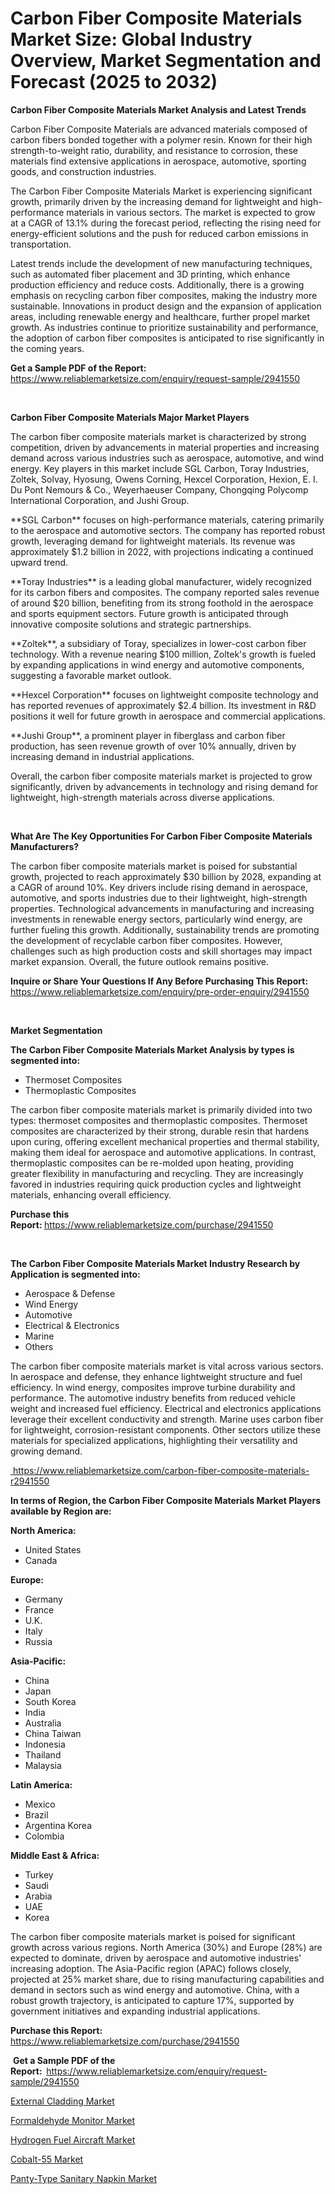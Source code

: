 <p><h1>Carbon Fiber Composite Materials Market Size: Global Industry Overview, Market Segmentation and Forecast (2025 to 2032)</h1></p><p><strong>Carbon Fiber Composite Materials Market Analysis and Latest Trends</strong></p>
<p><p>Carbon Fiber Composite Materials are advanced materials composed of carbon fibers bonded together with a polymer resin. Known for their high strength-to-weight ratio, durability, and resistance to corrosion, these materials find extensive applications in aerospace, automotive, sporting goods, and construction industries. </p><p>The Carbon Fiber Composite Materials Market is experiencing significant growth, primarily driven by the increasing demand for lightweight and high-performance materials in various sectors. The market is expected to grow at a CAGR of 13.1% during the forecast period, reflecting the rising need for energy-efficient solutions and the push for reduced carbon emissions in transportation. </p><p>Latest trends include the development of new manufacturing techniques, such as automated fiber placement and 3D printing, which enhance production efficiency and reduce costs. Additionally, there is a growing emphasis on recycling carbon fiber composites, making the industry more sustainable. Innovations in product design and the expansion of application areas, including renewable energy and healthcare, further propel market growth. As industries continue to prioritize sustainability and performance, the adoption of carbon fiber composites is anticipated to rise significantly in the coming years.</p></p>
<p><strong>Get a Sample PDF of the Report:&nbsp;</strong> <a href="https://www.reliablemarketsize.com/enquiry/request-sample/2941550?utm_campaign=1898&utm_medium=2&utm_source=Github&utm_content=ia&utm_term=15032025&utm_id=carbon-fiber-composite-materials">https://www.reliablemarketsize.com/enquiry/request-sample/2941550</a></p>
<p>&nbsp;</p>
<p><strong>Carbon Fiber Composite Materials Major Market Players</strong></p>
<p><p>The carbon fiber composite materials market is characterized by strong competition, driven by advancements in material properties and increasing demand across various industries such as aerospace, automotive, and wind energy. Key players in this market include SGL Carbon, Toray Industries, Zoltek, Solvay, Hyosung, Owens Corning, Hexcel Corporation, Hexion, E. I. Du Pont Nemours & Co., Weyerhaeuser Company, Chongqing Polycomp International Corporation, and Jushi Group.</p><p>**SGL Carbon** focuses on high-performance materials, catering primarily to the aerospace and automotive sectors. The company has reported robust growth, leveraging demand for lightweight materials. Its revenue was approximately $1.2 billion in 2022, with projections indicating a continued upward trend.</p><p>**Toray Industries** is a leading global manufacturer, widely recognized for its carbon fibers and composites. The company reported sales revenue of around $20 billion, benefiting from its strong foothold in the aerospace and sports equipment sectors. Future growth is anticipated through innovative composite solutions and strategic partnerships.</p><p>**Zoltek**, a subsidiary of Toray, specializes in lower-cost carbon fiber technology. With a revenue nearing $100 million, Zoltek's growth is fueled by expanding applications in wind energy and automotive components, suggesting a favorable market outlook.</p><p>**Hexcel Corporation** focuses on lightweight composite technology and has reported revenues of approximately $2.4 billion. Its investment in R&D positions it well for future growth in aerospace and commercial applications.</p><p>**Jushi Group**, a prominent player in fiberglass and carbon fiber production, has seen revenue growth of over 10% annually, driven by increasing demand in industrial applications.</p><p>Overall, the carbon fiber composite materials market is projected to grow significantly, driven by advancements in technology and rising demand for lightweight, high-strength materials across diverse applications.</p></p>
<p>&nbsp;</p>
<p><strong>What Are The Key Opportunities For Carbon Fiber Composite Materials Manufacturers?</strong></p>
<p><p>The carbon fiber composite materials market is poised for substantial growth, projected to reach approximately $30 billion by 2028, expanding at a CAGR of around 10%. Key drivers include rising demand in aerospace, automotive, and sports industries due to their lightweight, high-strength properties. Technological advancements in manufacturing and increasing investments in renewable energy sectors, particularly wind energy, are further fueling this growth. Additionally, sustainability trends are promoting the development of recyclable carbon fiber composites. However, challenges such as high production costs and skill shortages may impact market expansion. Overall, the future outlook remains positive.</p></p>
<p><strong>Inquire or Share Your Questions If Any Before Purchasing This Report:</strong> <a href="https://www.reliablemarketsize.com/enquiry/pre-order-enquiry/2941550?utm_campaign=1898&utm_medium=2&utm_source=Github&utm_content=ia&utm_term=15032025&utm_id=carbon-fiber-composite-materials">https://www.reliablemarketsize.com/enquiry/pre-order-enquiry/2941550</a></p>
<p>&nbsp;</p>
<p><strong>Market Segmentation</strong></p>
<p><strong>The Carbon Fiber Composite Materials Market Analysis by types is segmented into:</strong></p>
<p><ul><li>Thermoset Composites</li><li>Thermoplastic Composites</li></ul></p>
<p><p>The carbon fiber composite materials market is primarily divided into two types: thermoset composites and thermoplastic composites. Thermoset composites are characterized by their strong, durable resin that hardens upon curing, offering excellent mechanical properties and thermal stability, making them ideal for aerospace and automotive applications. In contrast, thermoplastic composites can be re-molded upon heating, providing greater flexibility in manufacturing and recycling. They are increasingly favored in industries requiring quick production cycles and lightweight materials, enhancing overall efficiency.</p></p>
<p><strong>Purchase this Report:&nbsp;</strong><a href="https://www.reliablemarketsize.com/purchase/2941550?utm_campaign=1898&utm_medium=2&utm_source=Github&utm_content=ia&utm_term=15032025&utm_id=carbon-fiber-composite-materials">https://www.reliablemarketsize.com/purchase/2941550</a></p>
<p>&nbsp;</p>
<p><strong>The Carbon Fiber Composite Materials Market Industry Research by Application is segmented into:</strong></p>
<p><ul><li>Aerospace & Defense</li><li>Wind Energy</li><li>Automotive</li><li>Electrical & Electronics</li><li>Marine</li><li>Others</li></ul></p>
<p><p>The carbon fiber composite materials market is vital across various sectors. In aerospace and defense, they enhance lightweight structure and fuel efficiency. In wind energy, composites improve turbine durability and performance. The automotive industry benefits from reduced vehicle weight and increased fuel efficiency. Electrical and electronics applications leverage their excellent conductivity and strength. Marine uses carbon fiber for lightweight, corrosion-resistant components. Other sectors utilize these materials for specialized applications, highlighting their versatility and growing demand.</p></p>
<p><a href="https://www.reliablemarketsize.com/carbon-fiber-composite-materials-r2941550?utm_campaign=1898&utm_medium=2&utm_source=Github&utm_content=ia&utm_term=15032025&utm_id=carbon-fiber-composite-materials">&nbsp;https://www.reliablemarketsize.com/carbon-fiber-composite-materials-r2941550</a></p>
<p><strong>In terms of Region, the Carbon Fiber Composite Materials Market Players available by Region are:</strong></p>
<p>
    <p> <strong> North America: </strong>
        <ul>
            <li>United States</li>
            <li>Canada</li>
        </ul>
        </p> 
    <p> <strong> Europe: </strong>
        <ul>
            <li>Germany</li>
            <li>France</li>
            <li>U.K.</li>
            <li>Italy</li>
            <li>Russia</li>
        </ul>
        </p> 
    <p> <strong> Asia-Pacific: </strong>
        <ul>
            <li>China</li>
            <li>Japan</li>
            <li>South Korea</li>
            <li>India</li>
            <li>Australia</li>
            <li>China Taiwan</li>
            <li>Indonesia</li>
            <li>Thailand</li>
            <li>Malaysia</li>
        </ul>
        </p> 
    <p> <strong> Latin America: </strong>
        <ul>
            <li>Mexico</li>
            <li>Brazil</li>
            <li>Argentina Korea</li>
            <li>Colombia</li>
        </ul>
        </p> 
    <p> <strong> Middle East & Africa: </strong>
        <ul>
            <li>Turkey</li>
            <li>Saudi</li>
            <li>Arabia</li>
            <li>UAE</li>
            <li>Korea</li>
        </ul>
    </p>
    </p>
<p><p>The carbon fiber composite materials market is poised for significant growth across various regions. North America (30%) and Europe (28%) are expected to dominate, driven by aerospace and automotive industries' increasing adoption. The Asia-Pacific region (APAC) follows closely, projected at 25% market share, due to rising manufacturing capabilities and demand in sectors such as wind energy and automotive. China, with a robust growth trajectory, is anticipated to capture 17%, supported by government initiatives and expanding industrial applications.</p></p>
<p><strong>Purchase this Report: </strong><a href="https://www.reliablemarketsize.com/purchase/2941550?utm_campaign=1898&utm_medium=2&utm_source=Github&utm_content=ia&utm_term=15032025&utm_id=carbon-fiber-composite-materials">https://www.reliablemarketsize.com/purchase/2941550</a></p>
<p>&nbsp;<strong>Get a Sample PDF of the Report:&nbsp;&nbsp;</strong><a href="https://www.reliablemarketsize.com/enquiry/request-sample/2941550?utm_campaign=1898&utm_medium=2&utm_source=Github&utm_content=ia&utm_term=15032025&utm_id=carbon-fiber-composite-materials">https://www.reliablemarketsize.com/enquiry/request-sample/2941550</a></p>
<p><strong></strong></p>
<p><p><a href="https://github.com/ziringebrur1/Market-Research-Report-List-1/blob/main/external-cladding-market.md?utm_campaign=1898&utm_medium=2&utm_source=Github&utm_content=ia&utm_term=15032025&utm_id=carbon-fiber-composite-materials">External Cladding Market</a></p><p><a href="https://github.com/poskaturovtl/Market-Research-Report-List-1/blob/main/formaldehyde-monitor-market.md?utm_campaign=1898&utm_medium=2&utm_source=Github&utm_content=ia&utm_term=15032025&utm_id=carbon-fiber-composite-materials">Formaldehyde Monitor Market</a></p><p><a href="https://github.com/pelegeazlie5/Market-Research-Report-List-1/blob/main/hydrogen-fuel-aircraft-market.md?utm_campaign=1898&utm_medium=2&utm_source=Github&utm_content=ia&utm_term=15032025&utm_id=carbon-fiber-composite-materials">Hydrogen Fuel Aircraft Market</a></p><p><a href="https://github.com/paulierasho/Market-Research-Report-List-1/blob/main/cobalt-55-market.md?utm_campaign=1898&utm_medium=2&utm_source=Github&utm_content=ia&utm_term=15032025&utm_id=carbon-fiber-composite-materials">Cobalt-55 Market</a></p><p><a href="https://github.com/perbetpereir/Market-Research-Report-List-1/blob/main/panty-type-sanitary-napkin-market.md?utm_campaign=1898&utm_medium=2&utm_source=Github&utm_content=ia&utm_term=15032025&utm_id=carbon-fiber-composite-materials">Panty-Type Sanitary Napkin Market</a></p></p>